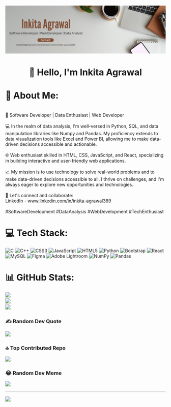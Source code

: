 ![logo](https://github.com/Inkita333/Inkita333/blob/main/Black%20and%20%20White%20Gradient%20Personal%20LinkedIn%20Banner.png)
<h1 align="center">👋 Hello, I'm Inkita Agrawal</h1>

# 💫 About Me:
<br>🚀 Software Developer | Data Enthusiast | Web Developer<br><br>💻 In the realm of data analysis, I'm well-versed in Python, SQL, and data manipulation libraries like Numpy and Pandas. My proficiency extends to data visualization tools like Excel and Power BI, allowing me to make data-driven decisions accessible and actionable.<br><br>🌐 Web enthusiast skilled in HTML, CSS, JavaScript, and React, specializing in building interactive and user-friendly web applications.<br><br>📈  My mission is to use technology to solve real-world problems and to make data-driven decisions accessible to all. I thrive on challenges, and I'm always eager to explore new opportunities and technologies.<br><br>📧 Let's connect and collaborate:<br>LinkedIn - www.linkedin.com/in/inkita-agrawal369<br><br>#SoftwareDevelopment #DataAnalysis #WebDevelopment #TechEnthusiast


# 💻 Tech Stack:
![C](https://img.shields.io/badge/c-%2300599C.svg?style=for-the-badge&logo=c&logoColor=white) ![C++](https://img.shields.io/badge/c++-%2300599C.svg?style=for-the-badge&logo=c%2B%2B&logoColor=white) ![CSS3](https://img.shields.io/badge/css3-%231572B6.svg?style=for-the-badge&logo=css3&logoColor=white) ![JavaScript](https://img.shields.io/badge/javascript-%23323330.svg?style=for-the-badge&logo=javascript&logoColor=%23F7DF1E) ![HTML5](https://img.shields.io/badge/html5-%23E34F26.svg?style=for-the-badge&logo=html5&logoColor=white) ![Python](https://img.shields.io/badge/python-3670A0?style=for-the-badge&logo=python&logoColor=ffdd54) ![Bootstrap](https://img.shields.io/badge/bootstrap-%238511FA.svg?style=for-the-badge&logo=bootstrap&logoColor=white) ![React](https://img.shields.io/badge/react-%2320232a.svg?style=for-the-badge&logo=react&logoColor=%2361DAFB) ![MySQL](https://img.shields.io/badge/mysql-%2300000f.svg?style=for-the-badge&logo=mysql&logoColor=white) ![Figma](https://img.shields.io/badge/figma-%23F24E1E.svg?style=for-the-badge&logo=figma&logoColor=white) ![Adobe Lightroom](https://img.shields.io/badge/Adobe%20Lightroom-31A8FF.svg?style=for-the-badge&logo=Adobe%20Lightroom&logoColor=white) ![NumPy](https://img.shields.io/badge/numpy-%23013243.svg?style=for-the-badge&logo=numpy&logoColor=white) ![Pandas](https://img.shields.io/badge/pandas-%23150458.svg?style=for-the-badge&logo=pandas&logoColor=white)
# 📊 GitHub Stats:
![](https://github-readme-stats.vercel.app/api?username=Inkita333&theme=tokyonight&hide_border=false&include_all_commits=false&count_private=true)<br/>
![](https://github-readme-streak-stats.herokuapp.com/?user=Inkita333&theme=tokyonight&hide_border=false)<br/>
![](https://github-readme-stats.vercel.app/api/top-langs/?username=Inkita333&theme=tokyonight&hide_border=false&include_all_commits=false&count_private=true&layout=compact)

### ✍️ Random Dev Quote
![](https://quotes-github-readme.vercel.app/api?type=horizontal&theme=radical)

### 🔝 Top Contributed Repo
![](https://github-contributor-stats.vercel.app/api?username=Inkita333&limit=5&theme=dark&combine_all_yearly_contributions=true)

### 😂 Random Dev Meme
<img src='https://randommeme-five.vercel.app/' style="height: 400px;"/>

---
[![](https://visitcount.itsvg.in/api?id=Inkita333&icon=0&color=0)](https://visitcount.itsvg.in)

<!-- Proudly created with GPRM ( https://gprm.itsvg.in ) -->
